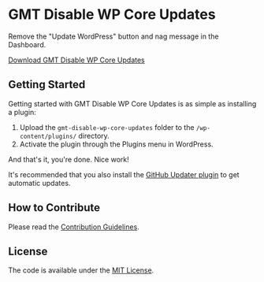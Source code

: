 # GMT Disable WP Core Updates
Remove the "Update WordPress" button and nag message in the Dashboard.

[Download GMT Disable WP Core Updates](https://github.com/cferdinandi/gmt-disable-wp-core-updates/archive/master.zip)



## Getting Started

Getting started with GMT Disable WP Core Updates is as simple as installing a plugin:

1. Upload the `gmt-disable-wp-core-updates` folder to the `/wp-content/plugins/` directory.
2. Activate the plugin through the Plugins menu in WordPress.

And that's it, you're done. Nice work!

It's recommended that you also install the [GitHub Updater plugin](https://github.com/afragen/github-updater) to get automatic updates.



## How to Contribute

Please read the [Contribution Guidelines](CONTRIBUTING.md).



## License

The code is available under the [MIT License](LICENSE.md).